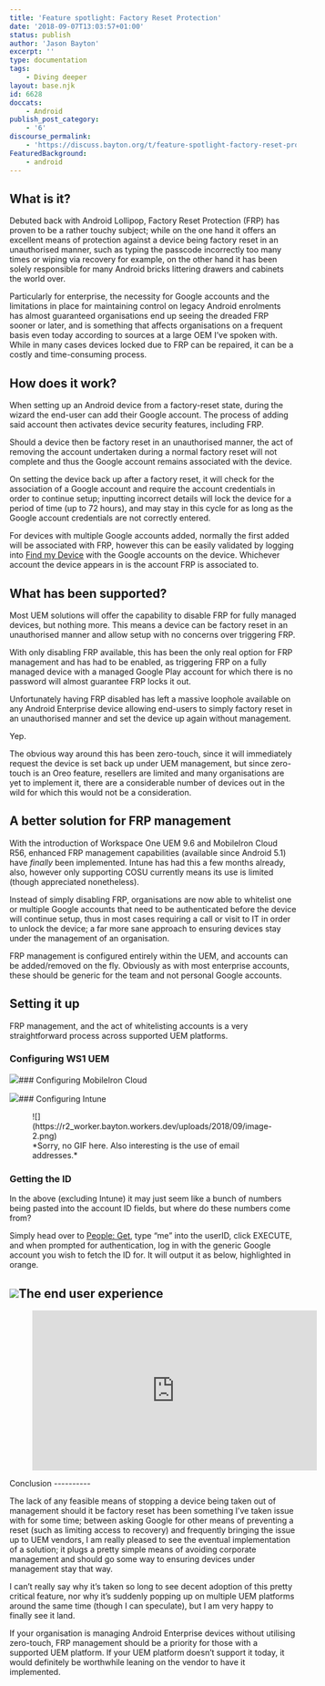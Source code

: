```yaml
---
title: 'Feature spotlight: Factory Reset Protection'
date: '2018-09-07T13:03:57+01:00'
status: publish
author: 'Jason Bayton'
excerpt: ''
type: documentation
tags: 
    - Diving deeper
layout: base.njk
id: 6628
doccats:
    - Android
publish_post_category:
    - '6'
discourse_permalink:
    - 'https://discuss.bayton.org/t/feature-spotlight-factory-reset-protection/183'
FeaturedBackground:
    - android
---
```

What is it?
-----------

Debuted back with Android Lollipop, Factory Reset Protection (FRP) has proven to be a rather touchy subject; while on the one hand it offers an excellent means of protection against a device being factory reset in an unauthorised manner, such as typing the passcode incorrectly too many times or wiping via recovery for example, on the other hand it has been solely responsible for many Android bricks littering drawers and cabinets the world over.

Particularly for enterprise, the necessity for Google accounts and the limitations in place for maintaining control on legacy Android enrolments has almost guaranteed organisations end up seeing the dreaded FRP sooner or later, and is something that affects organisations on a frequent basis even today according to sources at a large OEM I’ve spoken with. While in many cases devices locked due to FRP can be repaired, it can be a costly and time-consuming process.

How does it work?
-----------------

When setting up an Android device from a factory-reset state, during the wizard the end-user can add their Google account. The process of adding said account then activates device security features, including FRP.

Should a device then be factory reset in an unauthorised manner, the act of removing the account undertaken during a normal factory reset will not complete and thus the Google account remains associated with the device.

On setting the device back up after a factory reset, it will check for the association of a Google account and require the account credentials in order to continue setup; inputting incorrect details will lock the device for a period of time (up to 72 hours), and may stay in this cycle for as long as the Google account credentials are not correctly entered.

For devices with multiple Google accounts added, normally the first added will be associated with FRP, however this can be easily validated by logging into [Find my Device](https://www.google.com/android/find) with the Google accounts on the device. Whichever account the device appears in is the account FRP is associated to.

What has been supported?
------------------------

Most UEM solutions will offer the capability to disable FRP for fully managed devices, but nothing more. This means a device can be factory reset in an unauthorised manner and allow setup with no concerns over triggering FRP.

With only disabling FRP available, this has been the only real option for FRP management and has had to be enabled, as triggering FRP on a fully managed device with a managed Google Play account for which there is no password will almost guarantee FRP locks it out.

Unfortunately having FRP disabled has left a massive loophole available on any Android Enterprise device allowing end-users to simply factory reset in an unauthorised manner and set the device up again without management.

Yep.

The obvious way around this has been zero-touch, since it will immediately request the device is set back up under UEM management, but since zero-touch is an Oreo feature, resellers are limited and many organisations are yet to implement it, there are a considerable number of devices out in the wild for which this would not be a consideration.

A better solution for FRP management
------------------------------------

With the introduction of Workspace One UEM 9.6 and MobileIron Cloud R56, enhanced FRP management capabilities (available since Android 5.1) have *finally* been implemented. Intune has had this a few months already, also, however only supporting COSU currently means its use is limited (though appreciated nonetheless).

Instead of simply disabling FRP, organisations are now able to whitelist one or multiple Google accounts that need to be authenticated before the device will continue setup, thus in most cases requiring a call or visit to IT in order to unlock the device; a far more sane approach to ensuring devices stay under the management of an organisation.

FRP management is configured entirely within the UEM, and accounts can be added/removed on the fly. Obviously as with most enterprise accounts, these should be generic for the team and not personal Google accounts.

Setting it up
-------------

FRP management, and the act of whitelisting accounts is a very straightforward process across supported UEM platforms.

### Configuring WS1 UEM

![](https://r2_worker.bayton.workers.dev/uploads/2018/09/2018-09-06-12.46.44.gif)### Configuring MobileIron Cloud

![](https://r2_worker.bayton.workers.dev/uploads/2018/09/2018-09-06-12.51.53.gif)### Configuring Intune

<figure class="wp-block-image">![](https://r2_worker.bayton.workers.dev/uploads/2018/09/image-2.png)<figcaption>*Sorry, no GIF here. Also interesting is the use of email addresses.*</figcaption></figure>

### Getting the ID

In the above (excluding Intune) it may just seem like a bunch of numbers being pasted into the account ID fields, but where do these numbers come from?

Simply head over to [People: Get](https://developers.google.com/people/api/rest/v1/people/get), type “me” into the userID, click EXECUTE, and when prompted for authentication, log in with the generic Google account you wish to fetch the ID for. It will output it as below, highlighted in orange.

![](https://r2_worker.bayton.workers.dev/uploads/2018/09/image-1.png)The end user experience
-----------------------

<figure class="wp-block-embed-youtube wp-block-embed is-type-video is-provider-youtube wp-embed-aspect-16-9 wp-has-aspect-ratio"><div class="wp-block-embed__wrapper"><iframe allow="autoplay; encrypted-media" allowfullscreen="" frameborder="0" height="281" loading="lazy" src="https://www.youtube.com/embed/rYxcC9XYgVI?feature=oembed" width="500"></iframe></div></figure>Conclusion
----------

The lack of any feasible means of stopping a device being taken out of management should it be factory reset has been something I’ve taken issue with for some time; between asking Google for other means of preventing a reset (such as limiting access to recovery) and frequently bringing the issue up to UEM vendors, I am really pleased to see the eventual implementation of a solution; it plugs a pretty simple means of avoiding corporate management and should go some way to ensuring devices under management stay that way.

I can’t really say why it’s taken so long to see decent adoption of this pretty critical feature, nor why it’s suddenly popping up on multiple UEM platforms around the same time (though I can speculate), but I am very happy to finally see it land.

If your organisation is managing Android Enterprise devices without utilising zero-touch, FRP management should be a priority for those with a supported UEM platform. If your UEM platform doesn’t support it today, it would definitely be worthwhile leaning on the vendor to have it implemented.